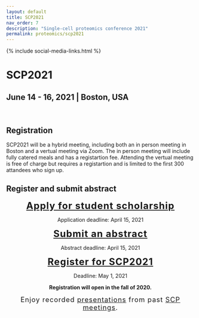 ```yaml
---
layout: default
title: SCP2021
nav_order: 7
description: "Single-cell proteomics conference 2021"
permalink: proteomics/scp2021
---
```

{% include social-media-links.html %}

# SCP2021
## June 14 - 16, 2021 | Boston, USA  



&nbsp;


## Registration


SCP2021 will be a hybrid meeting, including both an in person meeting in Boston and a vertual meeting via Zoom. The in person meeting will include fully catered meals and has a registartion fee. Attending the vertual meeting is free of charge but requires a registartion and is limited to the first 300 attandees who sign up. 






## Register and submit abstract

<div style="font-size: 25px; letter-spacing: 1.2px; text-align: center;"><strong><a href="https://forms.gle/rYK1o6EichEAFtPg8" target="_blank" rel="noopener noreferrer">Apply for student scholarship</a></strong></div>
<p style="text-align: center;">Application deadline: April 15, 2021</p>


<div style="font-size: 25px; letter-spacing: 1.2px; text-align: center;"><strong><a href="https://forms.gle/YzRPdXMmTh67RuCaA" target="_blank" rel="noopener noreferrer">Submit an abstract</a></strong></div>
<p style="text-align: center;">Abstract deadline: April 15, 2021</p>



<div style="font-size: 25px; letter-spacing: 1.2px; text-align: center;"><strong><a href="http://slavovlab.net/research.htm#Single-Cell-Proteomics-Conference" target="_blank" >Register for SCP2021</a></strong></div>
<p style="text-align: center;">Deadline: May 1, 2021</p>
<p style="text-align: center;"><strong>Registration will open in the fall of 2020.</strong></p>


<div style="font-size:18px; letter-spacing: 1.2px; text-align: center;">
Enjoy recorded <a href="http://youtube.slavovlab.net" >presentations</a> from past <a href="http://slavovlab.net/research.htm#Single-Cell-Proteomics-Conference" >SCP meetings</a>.
</div>
